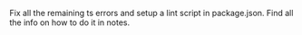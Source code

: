 Fix all the remaining ts errors and setup a lint script in package.json. Find all the info on how to do it in notes.